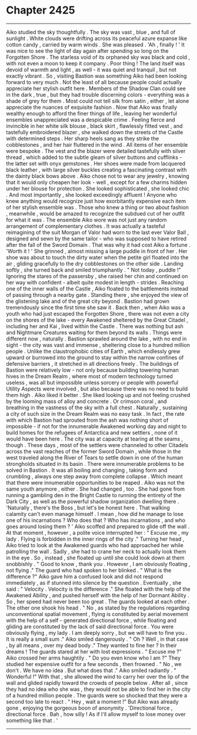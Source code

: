 
# Chapter 2425


---

Aiko studied the sky thoughtfully .
The sky was vast , blue , and full of sunlight . White clouds were drifting across its peaceful azure expanse like cotton candy , carried by warm winds .
She was pleased .
'Ah , finally ! '
It was nice to see the light of day again after spending so long on the Forgotten Shore . The starless void of its orphaned sky was black and cold , with not even a moon to keep it company . Poor thing ! The land itself was devoid of warmth and light , as well - it was quiet and tranquil , but not exactly vibrant .
So , visiting Bastion was something Aiko had been looking forward to very much .
Not the least of all because people could actually appreciate her stylish outfit here . Members of the Shadow Clan could see in the dark , true , but they had trouble discerning colors - everything was a shade of grey for them . Most could not tell silk from satin , either , let alone appreciate the nuances of exquisite fashion .
Now that Aiko was finally wealthy enough to afford the finer things of life , leaving her wonderful ensembles unappreciated was a despicable crime .
Feeling fierce and invincible in her white silk blouse , black skirt , flawlessly fitted vest , and tastefully embroidered blazer , she walked down the streets of the Castle with determined steps . Her sharp heels sang as they strike the cobblestones , and her hair fluttered in the wind .
All items of her ensemble were bespoke . The vest and the blazer were detailed tastefully with silver thread , which added to the subtle gleam of silver buttons and cufflinks - the latter set with onyx gemstones . Her shoes were made from lacquered black leather , with large silver buckles creating a fascinating contrast with the dainty black bows above .
Aiko chose not to wear any jewelry , knowing that it would only cheapen her look - well , except for a few charms hidden under her blouse for protection .
She looked sophisticated , she looked chic . And most importantly , she looked exceedingly affluent ! Anyone who knew anything would recognize just how exorbitantly expensive each item of her stylish ensemble was . Those who knew a thing or two about fashion , meanwhile , would be amazed to recognize the subdued cut of her outfit for what it was .
The ensemble Aiko wore was not just any random arrangement of complementary clothes . It was actually a tasteful reimagining of the suit Morgan of Valor had worn to the last ever Valor Ball , designed and sewn by the same tailor - who was supposed to have retired after the fall of the Sword Domain .
That was why it had cost Aiko a fortune .
'Worth it ! '
She grinned , almost missing a large puddle in front of her . Her shoe was about to touch the dirty water when the petite girl floated into the air , gliding gracefully to the dry cobblestones on the other side .
Landing softly , she turned back and smiled triumphantly .
" Not today , puddle !"
Ignoring the stares of the passersby , she raised her chin and continued on her way with confident - albeit quite modest in length - strides .
Reaching one of the inner walls of the Castle , Aiko floated to the battlements instead of passing through a nearby gate . Standing there , she enjoyed the view of the glistening lake and of the great city beyond .
Bastion had grown tremendously since the first time she saw it . Back then , when Aiko was a youth who had just escaped the Forgotten Shore , there was not even a city on the shores of the lake - every Awakened sheltered by the Great Citadel , including her and Kai , lived within the Castle . There was nothing but ash and Nightmare Creatures waiting for them beyond its walls .
Things were different now , naturally . Bastion sprawled around the lake , with no end in sight - the city was vast and immense , sheltering close to a hundred million people . Unlike the claustrophobic cities of Earth , which endlessly grew upward or burrowed into the ground to stay within the narrow confines of defensive barriers , it stretched in all directions freely .
The buildings of Bastion were relatively low - not only because building towering human hives in the Dream Realm , where most of modern technology turned useless , was all but impossible unless sorcery or people with powerful Utility Aspects were involved , but also because there was no need to build them high .
Aiko liked it better . She liked looking up and not feeling crushed by the looming mass of alloy and concrete . Or crimson coral , and breathing in the vastness of the sky with a full chest .
Naturally , sustaining a city of such size in the Dream Realm was no easy task . In fact , the rate with which Bastion had sprouted from the ash was nothing short of impossible - if not for the innumerable Awakened working day and night to build homes for the refugees of Antarctica and new settlers , none of it would have been here .
The city was at capacity at tearing at the seams , though . These days , most of the settlers were channeled to other Citadels across the vast reaches of the former Sword Domain , while those in the west traveled along the River of Tears to settle down in one of the human strongholds situated in its basin .
There were innumerable problems to be solved in Bastion . It was all boiling and changing , taking form and crumbling , always one step away from complete collapse .
Which meant that there were innumerable opportunities to be reaped .
Aiko was not the same youth anymore , either . She had changed , too . She had gone from running a gambling den in the Bright Castle to running the entirety of the Dark City , as well as the powerful shadow organization dwelling there .
'Naturally , there's the Boss , but let's be honest here . That walking calamity can't even manage himself . I mean , how did he manage to lose one of his incarnations ? Who does that ? Who has incarnations , and who goes around losing them ? '
Aiko scoffed and prepared to glide off the wall .
At that moment , however , a polite voice interrupted her :
" Excuse me , my lady . Flying is forbidden in the inner rings of the city ."
Turning her head , Aiko tried to look at the Awakened guards who had approached her while patrolling the wall . Sadly , she had to crane her neck to actually look them in the eye .
So , instead , she floated up until she could look down at them snobbishly .
" Good to know , thank you . However , I am obviously floating , not flying ."
The guard who had spoken to her blinked .
" What is the difference ?"
Aiko gave him a confused look and did not respond immediately , as if stunned into silence by the question .
Eventually , she said :
" Velocity . Velocity is the difference ."
She floated with the help of the Awakened Ability , and pushed herself with the help of her Dormant Ability . So , her speed had never been too great .
The guards looked at each other . The other one shook his head .
" No , as stated by the regulations regarding unconventional spatial movement , flying is constituted by aerial movement with the help of a self - generated directional force , while floating and gliding are constituted by the lack of said directional force . You were obviously flying , my lady . I am deeply sorry , but we will have to fine you . It is really a small sum ."
Aiko smiled dangerously .
" Oh ? Well , in that case , by all means , over my dead body ."
They wanted to fine her ?
In their dreams !
The guards stared at her with lost expressions .
" Excuse me ?"
Aiko crossed her arms haughtily . " Do you even know who I am ?"
They studied her expensive outfit for a few seconds , then frowned .
" No , we don't . We have no idea . But what does that ."
Aiko smiled radiantly .
" Wonderful !"
With that , she allowed the wind to carry her over the lip of the wall and glided rapidly toward the crowds of people below . After all , since they had no idea who she was , they would not be able to find her in the city of a hundred million people .
The guards were so shocked that they were a second too late to react .
" Hey , wait a moment !"
But Aiko was already gone , enjoying the gorgeous boon of anonymity .
'Directional force , directional force . Bah , how silly ! As if I'll allow myself to lose money over something like that . '

---

